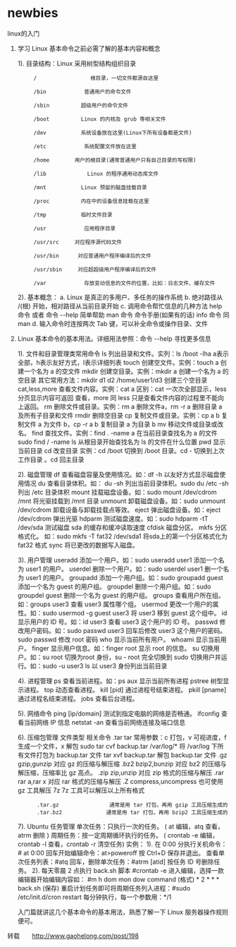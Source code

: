 # newbies
linux的入门

1. 学习 Linux 基本命令之前必需了解的基本内容和概念

    1). 目录结构：Linux 采用树型结构组织目录
    
            /                 根目录，一切文件都源自这里
            
            /bin            普通用户的命令文件
            
            /sbin          超级用户的命令文件
            
            /boot          Linux 的内核及 grub 等相关文件
            
            /dev           系统设备放在这里(Linux下所有设备都是文件)
            
            /etc            系统配置文件放在这里
            
            /home        用户的根目录(通常普通用户只有自己目录的写权限)
            
            /lib             Linux 的程序通用动态库文件
            
            /mnt           Linux 预留的磁盘挂载目录
            
            /proc          内在中的设备信息挂载在这里
            
            /tmp           临时文件目录
            
            /usr            应用程序目录
            
            /usr/src     对应程序源代码文件
            
            /usr/bin      对应普通用户程序编译后的文件
            
            /usr/sbin     对应超超级用户程序编译后的文件
            
            /var            存放变动信息的文件的位置，比如：日志文件、缓存文件
            
    2). 基本概念：
            a. Linux 是真正的多用户、多任务的操作系统
            b. 绝对路径从 /(根) 开始，相对路径从当前目录开始
            c. 调用命令帮忙信息的几种方法
                help 命令    或者    命令 --help    简单帮助
                man 命令                                    命令手册(如果有的话)
                info 命令                                     同 man
            d. 输入命令时连按两次 Tab 键，可以补全命令或操作目录、文件

2. Linux 基本命令的基本用法。详细用法参照：命令 --help 寻找更多信息

    1). 文件和目录管理类常用命令
         ls                    列出目录和文件。实列：ls /boot -lha    a表示全部，h表示友好方式，l表示详细列表
         touch              创建空文件。实例：touch a    创建一个名为 a 的空文件
         mkdir              创建空目录。实例：mkdir a    创建一个名为 a 的空目录
                                其它常用方法：mkdir d1 d2 /home/user1/d3 创建三个空目录
         cat,less,more  查看文件内容。实例：cat a    区别：cat 一次次全部显示，less 分页显示内容可返回
                                查看，more 同 less 只是查看文件内容的过程里不能向上返回。
         rm                   删除文件或目录。实例：rm a 删除文件a，rm -r a 删除目录 a 及所有子目录和文件
         rmdir               删除空目录
         cp                   复制文件或目录。实例：cp a b 复制文件 a 为文件 b，cp -r a b 复制目录 a 为目录 b
         mv                   移动文件或目录或改名。
         find                  查找文件。实例：find . -name a 在当前目录查找名为 a 的文件
                                 sudo find / -name ls 从根目录开始查找名为 ls 的文件在什么位置
         pwd                 显示当前目录
         cd                    改变目录    实例：cd /boot 切换到 /boot 目录。cd - 切换到上次工作目录 。cd 回主目录 

    2). 磁盘管理
         df            查看磁盘容量及使用情况。如：df -h 以友好方式显示磁盘使用情况
         du           查看目录体积。如： du -sh 列出当前目录体积。sudo du /etc -sh 列出 /etc 目录体积
         mount      挂载磁盘设备。如：sudo mount /dev/cdrom /mnt 将光驱挂载到 /mnt 目录
         unmount  卸载磁盘设备。如：sudo unmount /dev/cdrom 卸载设备与卸载挂载点等效。
         eject        弹出磁盘设备。如：eject /dev/cdrom 弹出光驱
         hdparm    测试磁盘速度。如：sudo hdparm -tT /dev/sda 测试磁盘 sda 的缓存和缓冲读取速度
         cfdisk       磁盘分区。
         mkfs         分区格式化。 如：sudo mkfs -T fat32 /dev/sda1 将sda上的第一个分区格式化为 fat32 格式
         sync         将已更改的数据写入磁盘。

    3). 用户管理
         useradd        添加一个用户。如：sudo useradd user1 添加一个名为 user1 的用户。
         userdel         删除一个用户。如：sudo userdel user1 删一个名为 user1 的用户。
         groupadd      添加一个用户组。如：sudo groupadd guest 添加一个名为 guest 的用户组。
         groupdel       删除一个用户组。如：sudo groupdel guest  删除一个名为 guest 的用户组。
         groups          查看用户所在组。如：groups user3 查看 user3 属性哪个组。
         usermod       更改一个用户的属性。如：sudo usermod -g guest user3 将 user3 移到 guest 这个组中。
         id                  显示用户的 ID 号。如：id user3 查看 user3 这个用户的 ID 号。
         passwd         修改用户密码。如：sudo passwd user3 回车后修改 user3 这个用户的密码。
                              sudo passwd    修改 root 密码
         who               显示当前所有用户。
         whoami         显示当前用户。
         finger            显示用户信息。如：finger root 显示 root 的信息。
         su                 切换用户。如：su root 切换为root 身份，su - root 完全切换到
         sudo             切换用户并运行。如：sudo -u user3 ls 以 user3 身份列出当前目录

    4). 进程管理
          ps            查看当前进程。如：ps aux 显示当前所有进程
          pstree      树型显示进程。
          top           动态查看进程。
          kill [pid]    通过进程号结束进程。
          pkill [pname]  通过进程名结束进程。
          jobs          查看后台进程。

    5). 网络命令
         ping [ip/domain]        测试到指定电脑的网络是否畅通。
         ifconfig                      查看当前网络 IP 信息
         netstat -an                查看当前网络连接及端口信息

    6). 压缩包管理
            文件类型            相关命令
            .tar                     tar    常用参数：c 打包，v 可视进度，f 生成一个文件，x 解包
                                      sudo tar cvf backup.tar /var/log/*  将 /var/log 下所有文件打包为 backup.tar 文件
                                      tar xvf backup.tar    解包 backup.tar 文件
            .gz                      gzip,gunzip    对应 gz 的压缩与解压缩
            .bz2                    bzip2,bunzip    对应 bz2 的压缩与解压缩，压缩率比 gz 高点。
            .zip                     zip,unzip         对应 zip 格式的压缩与解压
            .rar                     rar a,rar x       对应 rar 格式的压缩与解压
            .Z                       compress,uncompress  也可使用 gz 工具解压
            7z                       7z 工具可以解压以上所有格式

             .tar.gz                通常是用 tar 打包，再用 gzip 工具压缩生成的
             .tar.bz2              通常是用 tar 打包，再用 bzip2 工具压缩生成的

    7). Ubuntu 任务管理
            单次任务：只执行一次的任务。                ( at 编辑，atq 查看，atrm 删除 )
            周期任务：按一定周期循环执行的任务。  ( crontab -e 编辑，crontab -l 查看，crontab -r 清空任务)
            实例：
            1). 在 0:00 分执行关机命令：# at 0:00 回车开始编辑命令：at>poweroff 按 Ctrl+D 保存并退出。
                  查看单次任务列表：#atq 回车，删除单次任务：#atrm [atid] 按任务 ID 号删除任务。
            2). 每天零晨 2 点执行 back.sh 脚本
                   #crontab -e 进入编辑，选择一款编辑器开始编辑内容如：
                   #m h dom mon dow command (格式)
                    * 2 * * * back.sh (保存)
                   重启计划任务即可将周期任务列入进程：#sudo /etc/init.d/cron restart
                   每分钟执行，每一个参数用：*/1

    入门篇就讲这几个基本命令的基本用法，熟悉了解一下 Linux 服务器操作规则便可。

转载　　http://www.gaohelong.com/post/198
